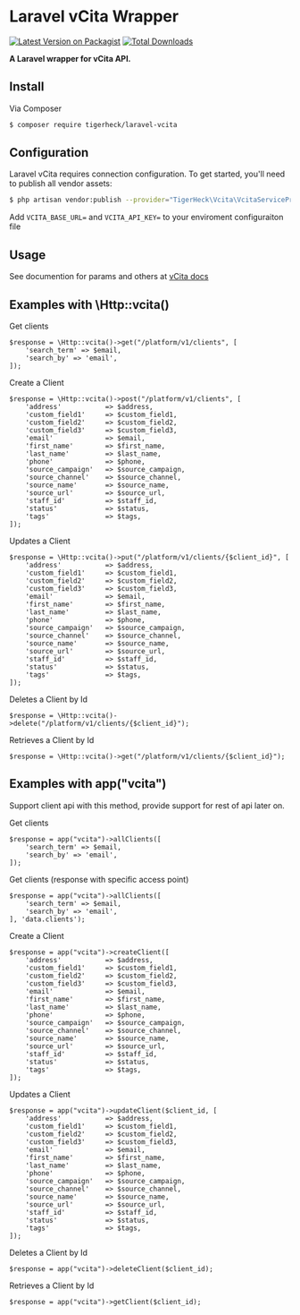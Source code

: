 # Laravel vCita Wrapper

[![Latest Version on Packagist](https://img.shields.io/packagist/v/tigerheck/laravel-vcita.svg?style=flat-square)](https://packagist.org/packages/tigerheck/laravel-vcita)
[![Total Downloads](https://img.shields.io/packagist/dt/tigerheck/laravel-vcita.svg?style=flat-square)](https://packagist.org/packages/tigerheck/laravel-vcita)


**A Laravel wrapper for vCita API.**

## Install

Via Composer

``` bash
$ composer require tigerheck/laravel-vcita
```


## Configuration

Laravel vCita requires connection configuration. To get started, you'll need to publish all vendor assets:

```bash
$ php artisan vendor:publish --provider="TigerHeck\Vcita\VcitaServiceProvider"
```

Add `VCITA_BASE_URL=` and `VCITA_API_KEY=` to your enviroment configuraiton file


## Usage
See documention for params and others at [vCita docs](https://developers.vcita.com/reference)

## Examples with \Http::vcita()

Get clients
```
$response = \Http::vcita()->get("/platform/v1/clients", [
    'search_term' => $email,
    'search_by' => 'email',
]);
```

Create a Client
```
$response = \Http::vcita()->post("/platform/v1/clients", [
    'address'           => $address,
    'custom_field1'     => $custom_field1,
    'custom_field2'     => $custom_field2,
    'custom_field3'     => $custom_field3,
    'email'             => $email,
    'first_name'        => $first_name,
    'last_name'         => $last_name,
    'phone'             => $phone,
    'source_campaign'   => $source_campaign,
    'source_channel'    => $source_channel,
    'source_name'       => $source_name,
    'source_url'        => $source_url,
    'staff_id'          => $staff_id,
    'status'            => $status,
    'tags'              => $tags,
]);
```

Updates a Client
```
$response = \Http::vcita()->put("/platform/v1/clients/{$client_id}", [
    'address'           => $address,
    'custom_field1'     => $custom_field1,
    'custom_field2'     => $custom_field2,
    'custom_field3'     => $custom_field3,
    'email'             => $email,
    'first_name'        => $first_name,
    'last_name'         => $last_name,
    'phone'             => $phone,
    'source_campaign'   => $source_campaign,
    'source_channel'    => $source_channel,
    'source_name'       => $source_name,
    'source_url'        => $source_url,
    'staff_id'          => $staff_id,
    'status'            => $status,
    'tags'              => $tags,
]);
```

Deletes a Client by Id
```
$response = \Http::vcita()->delete("/platform/v1/clients/{$client_id}");
```

Retrieves a Client by Id
```
$response = \Http::vcita()->get("/platform/v1/clients/{$client_id}");
```

## Examples with app("vcita")
Support client api with this method, provide support for rest of api later on.  

Get clients
```
$response = app("vcita")->allClients([
    'search_term' => $email,
    'search_by' => 'email',
]);
```
Get clients (response with specific access point)
```
$response = app("vcita")->allClients([
    'search_term' => $email,
    'search_by' => 'email',
], 'data.clients');
```

Create a Client
```
$response = app("vcita")->createClient([
    'address'           => $address,
    'custom_field1'     => $custom_field1,
    'custom_field2'     => $custom_field2,
    'custom_field3'     => $custom_field3,
    'email'             => $email,
    'first_name'        => $first_name,
    'last_name'         => $last_name,
    'phone'             => $phone,
    'source_campaign'   => $source_campaign,
    'source_channel'    => $source_channel,
    'source_name'       => $source_name,
    'source_url'        => $source_url,
    'staff_id'          => $staff_id,
    'status'            => $status,
    'tags'              => $tags,
]);
```

Updates a Client
```
$response = app("vcita")->updateClient($client_id, [
    'address'           => $address,
    'custom_field1'     => $custom_field1,
    'custom_field2'     => $custom_field2,
    'custom_field3'     => $custom_field3,
    'email'             => $email,
    'first_name'        => $first_name,
    'last_name'         => $last_name,
    'phone'             => $phone,
    'source_campaign'   => $source_campaign,
    'source_channel'    => $source_channel,
    'source_name'       => $source_name,
    'source_url'        => $source_url,
    'staff_id'          => $staff_id,
    'status'            => $status,
    'tags'              => $tags,
]);
```

Deletes a Client by Id
```
$response = app("vcita")->deleteClient($client_id);
```

Retrieves a Client by Id
```
$response = app("vcita")->getClient($client_id);
```
